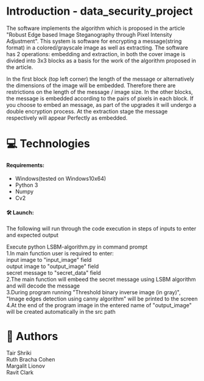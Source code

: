 # Introduction - data_security_project
The software implements the algorithm which is proposed in the article "Robust Edge based Image Steganography through
Pixel Intensity Adjustment".
This system is software for encrypting a message(string format) in a colored/grayscale image as well as extracting.
The software has 2 operations: embedding and extraction, in both the cover image is divided into 3x3 blocks as a basis for the work of the algorithm proposed in the article.

In the first block (top left corner) the length of the message or alternatively the dimensions of the image will be embedded. Therefore there are restrictions on the length of the message / image size.
In the other blocks, the message is embedded according to the pairs of pixels in each block.
If you choose to embed an message, as part of the upgrades it will undergo a double encryption process.
At the extraction stage the message respectively will appear Perfectly as embedded.

# 💻 Technologies 

#### Requirements: <br />
  * Windows(tested on Windows10x64)
  * Python 3
  * Numpy
  * Cv2
  
  
#### 🛠️ Launch: <br /> 
The following will run through the code execution in steps of inputs to enter and expected output

Execute python LSBM-algorithm.py in command prompt<br/>
1.In main function user is required to enter:<br />
    input image to "input_image" field<br />
    output image to "output_image" field<br />
    secret message to "secret_data" field<br />
2.The main function will embeed the secret message using LSBM algorithm and will decode the message<br />
3.During program running "Threshold binary inverse image (in gray)", "Image edges detection using canny algorithm"
will be printed to the screen<br />
4.At the end of the program image in the entered name of "output_image" will be created automatically in the src path<br />

# 📗 Authors
Tair Shriki <br />
Ruth Bracha Cohen <br />
Margalit Lionov <br />
Ravit Clark <br />
